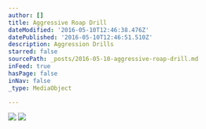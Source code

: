 ```yaml
---
author: []
title: Aggressive Roap Drill
dateModified: '2016-05-10T12:46:38.476Z'
datePublished: '2016-05-10T12:46:51.510Z'
description: Aggression Drills
starred: false
sourcePath: _posts/2016-05-10-aggressive-roap-drill.md
inFeed: true
hasPage: false
inNav: false
_type: MediaObject

---
```

![](https://the-grid-user-content.s3-us-west-2.amazonaws.com/1a019d59-68f2-412b-adb5-b709de321cfc.jpg)
![](https://the-grid-user-content.s3-us-west-2.amazonaws.com/8ea90b8f-02da-434a-8d02-8c95e2ff919b.jpg)